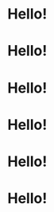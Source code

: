 <midwest-slides id="example-slides" slides-per-view="3" effect="coverflow">
  <midwest-slide>
    <midwest-card>
      <copy-wrap>
        <h1 class="flex white items-center"><ion-icon name="rocket" class="db mr4 mt1"/>Hello!</h1>
      </copy-wrap>
    <midwest-starscape></midwest-starscape>
    </midwest-card>
  </midwest-slide>
  <midwest-slide>
    <midwest-card>
      <copy-wrap>
        <h1 class="flex white items-center"><midwest-avatar name="William M. Riley" shape="star" class="db mr4 mt1"></midwest-avatar>Hello!</h1>
      </copy-wrap>
    <midwest-starscape></midwest-starscape>
    </midwest-card>
  </midwest-slide>
  <midwest-slide>
    <midwest-card>
      <copy-wrap>
        <h1 class="flex white items-center"><ion-icon name="rocket" class="db mr4 mt1"/>Hello!</h1>
      </copy-wrap>
    <midwest-starscape></midwest-starscape>
    </midwest-card>
  </midwest-slide>
  <midwest-slide>
    <midwest-card>
      <copy-wrap>
        <h1 class="flex white items-center"><ion-icon name="rocket" class="db mr4 mt1"/>Hello!</h1>
      </copy-wrap>
    <midwest-starscape></midwest-starscape>
    </midwest-card>
  </midwest-slide>
  <midwest-slide>
    <midwest-card>
      <copy-wrap>
        <h1 class="flex white items-center"><ion-icon name="rocket" class="db mr4 mt1"/>Hello!</h1>
      </copy-wrap>
    <midwest-starscape></midwest-starscape>
    </midwest-card>
  </midwest-slide>
  <midwest-slide>
    <midwest-card>
      <copy-wrap>
        <h1 class="flex white items-center"><ion-icon name="rocket" class="db mr4 mt1"/>Hello!</h1>
      </copy-wrap>
    <midwest-starscape></midwest-starscape>
    </midwest-card>
  </midwest-slide>
</midwest-slides>
